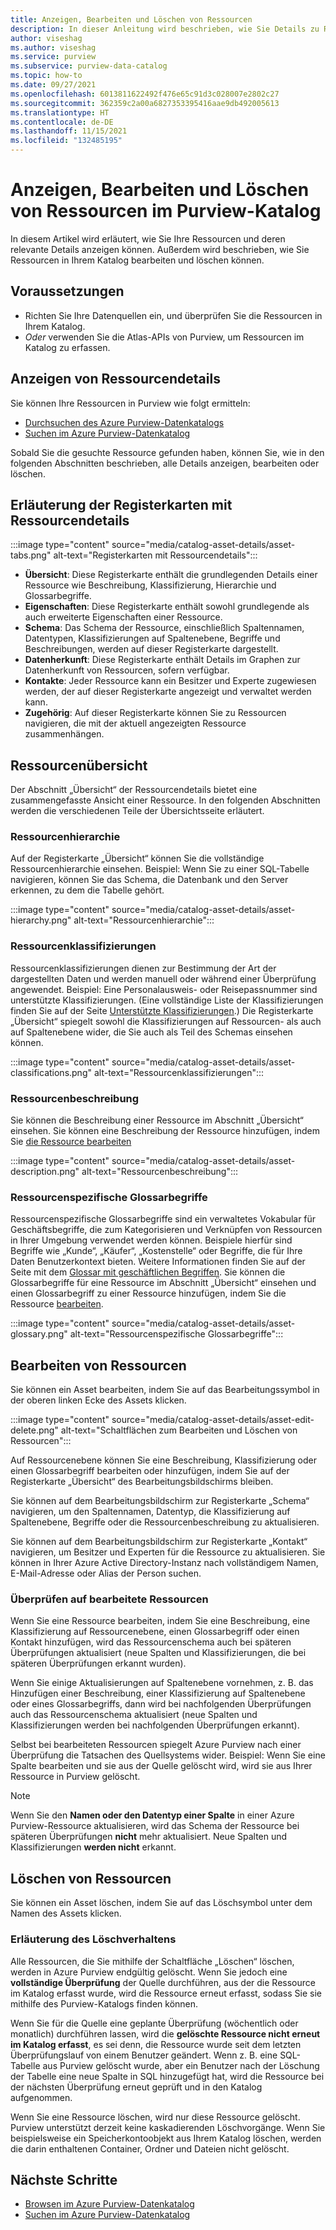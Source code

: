 ```yaml
---
title: Anzeigen, Bearbeiten und Löschen von Ressourcen
description: In dieser Anleitung wird beschrieben, wie Sie Details zu Ressourcen anzeigen und bearbeiten können.
author: viseshag
ms.author: viseshag
ms.service: purview
ms.subservice: purview-data-catalog
ms.topic: how-to
ms.date: 09/27/2021
ms.openlocfilehash: 6013811622492f476e65c91d3c028007e2802c27
ms.sourcegitcommit: 362359c2a00a6827353395416aae9db492005613
ms.translationtype: HT
ms.contentlocale: de-DE
ms.lasthandoff: 11/15/2021
ms.locfileid: "132485195"
---
```

# <a name="view-edit-and-delete-assets-in-purview-catalog"></a>Anzeigen, Bearbeiten und Löschen von Ressourcen im Purview-Katalog

In diesem Artikel wird erläutert, wie Sie Ihre Ressourcen und deren relevante Details anzeigen können. Außerdem wird beschrieben, wie Sie Ressourcen in Ihrem Katalog bearbeiten und löschen können.

## <a name="prerequisites"></a>Voraussetzungen

- Richten Sie Ihre Datenquellen ein, und überprüfen Sie die Ressourcen in Ihrem Katalog.
- *Oder* verwenden Sie die Atlas-APIs von Purview, um Ressourcen im Katalog zu erfassen. 

## <a name="viewing-asset-details"></a>Anzeigen von Ressourcendetails

Sie können Ihre Ressourcen in Purview wie folgt ermitteln:
- [Durchsuchen des Azure Purview-Datenkatalogs](how-to-browse-catalog.md)
- [Suchen im Azure Purview-Datenkatalog](how-to-search-catalog.md)

Sobald Sie die gesuchte Ressource gefunden haben, können Sie, wie in den folgenden Abschnitten beschrieben, alle Details anzeigen, bearbeiten oder löschen.

## <a name="asset-details-tabs-explained"></a>Erläuterung der Registerkarten mit Ressourcendetails

:::image type="content" source="media/catalog-asset-details/asset-tabs.png" alt-text="Registerkarten mit Ressourcendetails":::

- **Übersicht**: Diese Registerkarte enthält die grundlegenden Details einer Ressource wie Beschreibung, Klassifizierung, Hierarchie und Glossarbegriffe.
- **Eigenschaften**: Diese Registerkarte enthält sowohl grundlegende als auch erweiterte Eigenschaften einer Ressource.
- **Schema**: Das Schema der Ressource, einschließlich Spaltennamen, Datentypen, Klassifizierungen auf Spaltenebene, Begriffe und Beschreibungen, werden auf dieser Registerkarte dargestellt.
- **Datenherkunft**: Diese Registerkarte enthält Details im Graphen zur Datenherkunft von Ressourcen, sofern verfügbar.
- **Kontakte**: Jeder Ressource kann ein Besitzer und Experte zugewiesen werden, der auf dieser Registerkarte angezeigt und verwaltet werden kann.
- **Zugehörig**: Auf dieser Registerkarte können Sie zu Ressourcen navigieren, die mit der aktuell angezeigten Ressource zusammenhängen. 

## <a name="asset-overview"></a>Ressourcenübersicht
Der Abschnitt „Übersicht“ der Ressourcendetails bietet eine zusammengefasste Ansicht einer Ressource. In den folgenden Abschnitten werden die verschiedenen Teile der Übersichtsseite erläutert.

### <a name="asset-hierarchy"></a>Ressourcenhierarchie

Auf der Registerkarte „Übersicht“ können Sie die vollständige Ressourcenhierarchie einsehen. Beispiel: Wenn Sie zu einer SQL-Tabelle navigieren, können Sie das Schema, die Datenbank und den Server erkennen, zu dem die Tabelle gehört.

:::image type="content" source="media/catalog-asset-details/asset-hierarchy.png" alt-text="Ressourcenhierarchie":::

### <a name="asset-classifications"></a>Ressourcenklassifizierungen

Ressourcenklassifizierungen dienen zur Bestimmung der Art der dargestellten Daten und werden manuell oder während einer Überprüfung angewendet. Beispiel: Eine Personalausweis- oder Reisepassnummer sind unterstützte Klassifizierungen. (Eine vollständige Liste der Klassifizierungen finden Sie auf der Seite [Unterstützte Klassifizierungen](supported-classifications.md).) Die Registerkarte „Übersicht“ spiegelt sowohl die Klassifizierungen auf Ressourcen- als auch auf Spaltenebene wider, die Sie auch als Teil des Schemas einsehen können.

:::image type="content" source="media/catalog-asset-details/asset-classifications.png" alt-text="Ressourcenklassifizierungen":::

### <a name="asset-description"></a>Ressourcenbeschreibung

Sie können die Beschreibung einer Ressource im Abschnitt „Übersicht“ einsehen. Sie können eine Beschreibung der Ressource hinzufügen, indem Sie [die Ressource bearbeiten](#editing-assets)

:::image type="content" source="media/catalog-asset-details/asset-description.png" alt-text="Ressourcenbeschreibung":::

### <a name="asset-glossary-terms"></a>Ressourcenspezifische Glossarbegriffe

Ressourcenspezifische Glossarbegriffe sind ein verwaltetes Vokabular für Geschäftsbegriffe, die zum Kategorisieren und Verknüpfen von Ressourcen in Ihrer Umgebung verwendet werden können. Beispiele hierfür sind Begriffe wie „Kunde“, „Käufer“, „Kostenstelle“ oder Begriffe, die für Ihre Daten Benutzerkontext bieten. Weitere Informationen finden Sie auf der Seite mit dem [Glossar mit geschäftlichen Begriffen](concept-business-glossary.md). Sie können die Glossarbegriffe für eine Ressource im Abschnitt „Übersicht“ einsehen und einen Glossarbegriff zu einer Ressource hinzufügen, indem Sie die Ressource [bearbeiten](#editing-assets).

:::image type="content" source="media/catalog-asset-details/asset-glossary.png" alt-text="Ressourcenspezifische Glossarbegriffe":::

## <a name="editing-assets"></a>Bearbeiten von Ressourcen

Sie können ein Asset bearbeiten, indem Sie auf das Bearbeitungssymbol in der oberen linken Ecke des Assets klicken.

:::image type="content" source="media/catalog-asset-details/asset-edit-delete.png" alt-text="Schaltflächen zum Bearbeiten und Löschen von Ressourcen":::

Auf Ressourcenebene können Sie eine Beschreibung, Klassifizierung oder einen Glossarbegriff bearbeiten oder hinzufügen, indem Sie auf der Registerkarte „Übersicht“ des Bearbeitungsbildschirms bleiben.

Sie können auf dem Bearbeitungsbildschirm zur Registerkarte „Schema“ navigieren, um den Spaltennamen, Datentyp, die Klassifizierung auf Spaltenebene, Begriffe oder die Ressourcenbeschreibung zu aktualisieren.

Sie können auf dem Bearbeitungsbildschirm zur Registerkarte „Kontakt“ navigieren, um Besitzer und Experten für die Ressource zu aktualisieren. Sie können in Ihrer Azure Active Directory-Instanz nach vollständigem Namen, E-Mail-Adresse oder Alias der Person suchen.

### <a name="scans-on-edited-assets"></a>Überprüfen auf bearbeitete Ressourcen

Wenn Sie eine Ressource bearbeiten, indem Sie eine Beschreibung, eine Klassifizierung auf Ressourcenebene, einen Glossarbegriff oder einen Kontakt hinzufügen, wird das Ressourcenschema auch bei späteren Überprüfungen aktualisiert (neue Spalten und Klassifizierungen, die bei späteren Überprüfungen erkannt wurden).

Wenn Sie einige Aktualisierungen auf Spaltenebene vornehmen, z. B. das Hinzufügen einer Beschreibung, einer Klassifizierung auf Spaltenebene oder eines Glossarbegriffs, dann wird bei nachfolgenden Überprüfungen auch das Ressourcenschema aktualisiert (neue Spalten und Klassifizierungen werden bei nachfolgenden Überprüfungen erkannt). 

Selbst bei bearbeiteten Ressourcen spiegelt Azure Purview nach einer Überprüfung die Tatsachen des Quellsystems wider. Beispiel: Wenn Sie eine Spalte bearbeiten und sie aus der Quelle gelöscht wird, wird sie aus Ihrer Ressource in Purview gelöscht. 

>[!NOTE]
> Wenn Sie den **Namen oder den Datentyp einer Spalte** in einer Azure Purview-Ressource aktualisieren, wird das Schema der Ressource bei späteren Überprüfungen **nicht** mehr aktualisiert. Neue Spalten und Klassifizierungen **werden nicht** erkannt.

## <a name="deleting-assets"></a>Löschen von Ressourcen

Sie können ein Asset löschen, indem Sie auf das Löschsymbol unter dem Namen des Assets klicken.

### <a name="delete-behavior-explained"></a>Erläuterung des Löschverhaltens

Alle Ressourcen, die Sie mithilfe der Schaltfläche „Löschen“ löschen, werden in Azure Purview endgültig gelöscht. Wenn Sie jedoch eine **vollständige Überprüfung** der Quelle durchführen, aus der die Ressource im Katalog erfasst wurde, wird die Ressource erneut erfasst, sodass Sie sie mithilfe des Purview-Katalogs finden können.

Wenn Sie für die Quelle eine geplante Überprüfung (wöchentlich oder monatlich) durchführen lassen, wird die **gelöschte Ressource nicht erneut im Katalog erfasst**, es sei denn, die Ressource wurde seit dem letzten Überprüfungslauf von einem Benutzer geändert.   Wenn z. B. eine SQL-Tabelle aus Purview gelöscht wurde, aber ein Benutzer nach der Löschung der Tabelle eine neue Spalte in SQL hinzugefügt hat, wird die Ressource bei der nächsten Überprüfung erneut geprüft und in den Katalog aufgenommen.

Wenn Sie eine Ressource löschen, wird nur diese Ressource gelöscht. Purview unterstützt derzeit keine kaskadierenden Löschvorgänge. Wenn Sie beispielsweise ein Speicherkontoobjekt aus Ihrem Katalog löschen, werden die darin enthaltenen Container, Ordner und Dateien nicht gelöscht. 


## <a name="next-steps"></a>Nächste Schritte

- [Browsen im Azure Purview-Datenkatalog](how-to-browse-catalog.md)
- [Suchen im Azure Purview-Datenkatalog](how-to-search-catalog.md)
